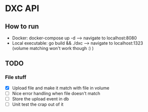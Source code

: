 # DXC API

## How to run

- Docker: docker-compose up -d --> navigate to localhost:8080
- Local executable: go build && ./dxc --> navigate to localhost:1323 (volume matching won't work though :) )

## TODO

### File stuff

- [x] Upload file and make it match with file in volume
- [ ] Nice error handling when file doesn't match
- [ ] Store the upload event in db
- [ ] Unit test the crap out of it
